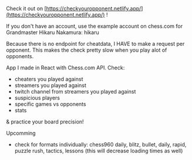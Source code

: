 Check it out on [https://checkyouropponent.netlify.app/](https://checkyouropponent.netlify.app/) !

If you don't have an account, use the example account on chess.com for Grandmaster Hikaru Nakamura: hikaru

Because there is no endpoint for cheatdata, I HAVE to make a request per opponent.
This makes the check pretty slow when you play alot of opponents.

App I made in React with Chess.com API.
Check:

- cheaters you played against
- streamers you played against
- twitch channel from streamers you played against
- suspicious players
- specific games vs opponents
- stats

& practice your board precision!

Upcomming

- check for formats individually: chess960 daily, blitz, bullet, daily, rapid, puzzle rush, tactics, lessons
  (this will decrease loading times as well)
